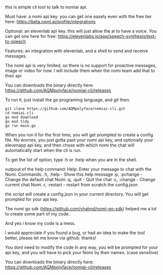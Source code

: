 this is simple cli tool to talk to nomiai api.

Must have: a nomi api key. you can get one easely even with the free tier here: https://beta.nomi.ai/profile/integrations

Optional: an elevenlab api key. this will just allow the ai to have a voice. You can get one here for free: https://elevenlabs.io/app/speech-synthesis/text-to-speech

Features: an integration with elevenlab, and a shell to send and receive messages.

The nomi api is very limited, so there is no support for proactive messages, image or video for now. I will include them when the nomi team add that to their api

You can downloads the binary directly here: https://github.com/AQMpolyface/nomiai-cli/releases

To run it, just install the go programing language, and git then:


````
git clone https://github.com/AQMpolyface/nomiai-cli.git
cd nomiai-cli
go mod download
go mod tidy
go run main.go
````
When you run it for the first time, you will get prompted to create a config file. No worries, you just gotta past your nomi api key, and optionally your elevenapp api key, and then chose with which nomi the chat will automatically start when the cli is run.

To get the list of option, type :h or :help when you are in the shell.

outpout of the help command:
Help: Enter your message to chat with the Nomi.
Commands:
  :h, :help - Show this help message
  :p, :pchange - Change the default chat Nomi
  :q, :quit - Quit the chat
  :c, :change - Change current chat Nomi
  :r, :restart - restart from scratch the config.json


the script will create a config.json in your current directory.
You will get prompted for your api key.

The nomi go sdk (https://github.com/vhalmd/nomi-go-sdk) helped me a lot to create some part of my code.

And yes i know my code is a mess.

I would appreciate if you found a bug, or had an idea to make the tool better, please let me know via github. thanks!

You dont need to modify the code In any way, you will be prompted for your api key, and you will have to pick your Nomi by their names. (case sensitive)

You can downloads the binary directly here: https://github.com/AQMpolyface/nomiai-cli/releases

